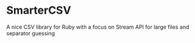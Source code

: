 SmarterCSV
==========

A nice CSV library for Ruby with a focus on Stream API for large files and separator guessing